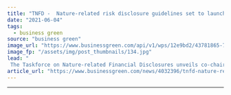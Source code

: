 ```yaml
---
title: "TNFD -  Nature-related risk disclosure guidelines set to launch in 2023"
date: "2021-06-04"
tags: 
  - business green
source: "business green"
image_url: "https://www.businessgreen.com/api/v1/wps/12e9bd2/43781865-76a1-4b67-9e13-465e2076292b/1/Please-credit-Jonathan-Glynn-Smith-Zambia-Victoria-Falls-185x114.jpg"
image_fp: "/assets/img/post_thumbnails/134.jpg"
lead: "
 The Taskforce on Nature-related Financial Disclosures unveils co-chairs and work plan to help improve financial decision making worldwide ..."
article_url: "https://www.businessgreen.com/news/4032396/tnfd-nature-related-risk-disclosure-guidelines-set-launch-2023"
---
```


---
